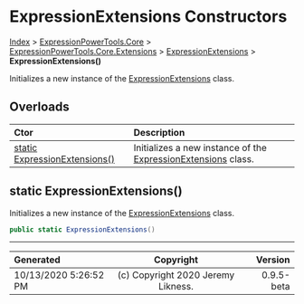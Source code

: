 ﻿# ExpressionExtensions Constructors

[Index](../index.md) > [ExpressionPowerTools.Core](ExpressionPowerTools.Core.a.md) > [ExpressionPowerTools.Core.Extensions](ExpressionPowerTools.Core.Extensions.n.md) > [ExpressionExtensions](ExpressionPowerTools.Core.Extensions.ExpressionExtensions.cs.md) > **ExpressionExtensions()**

Initializes a new instance of the [ExpressionExtensions](ExpressionPowerTools.Core.Extensions.ExpressionExtensions.cs.md) class.

## Overloads

| Ctor | Description |
| :-- | :-- |
| [static ExpressionExtensions()](#static-expressionextensions) | Initializes a new instance of the [ExpressionExtensions](ExpressionPowerTools.Core.Extensions.ExpressionExtensions.cs.md) class. |

## static ExpressionExtensions()

Initializes a new instance of the [ExpressionExtensions](ExpressionPowerTools.Core.Extensions.ExpressionExtensions.cs.md) class.

```csharp
public static ExpressionExtensions()
```



---

| Generated | Copyright | Version |
| :-- | :-: | --: |
| 10/13/2020 5:26:52 PM | (c) Copyright 2020 Jeremy Likness. | 0.9.5-beta |
